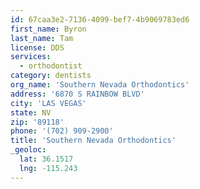 ```yaml
---
id: 67caa3e2-7136-4099-bef7-4b9069783ed6
first_name: Byron
last_name: Tam
license: DDS
services:
  - orthodontist
category: dentists
org_name: 'Southern Nevada Orthodontics'
address: '6870 S RAINBOW BLVD'
city: 'LAS VEGAS'
state: NV
zip: '89118'
phone: '(702) 909-2900'
title: 'Southern Nevada Orthodontics'
_geoloc:
  lat: 36.1517
  lng: -115.243
---
```

